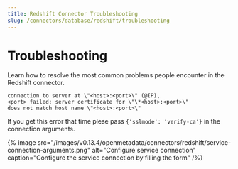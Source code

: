 ```yaml
---
title: Redshift Connector Troubleshooting
slug: /connectors/database/redshift/troubleshooting
---
```


# Troubleshooting

Learn how to resolve the most common problems people encounter in the Redshift connector.

```
connection to server at \"<host>:<port>\" (@IP),
<port> failed: server certificate for \"\*<host>:<port>\"
does not match host name \"<host>:<port>\"
```

If you get this error that time plese pass `{'sslmode': 'verify-ca'}` in the connection arguments.

{% image
src="/images/v0.13.4/openmetadata/connectors/redshift/service-connection-arguments.png"
alt="Configure service connection"
caption="Configure the service connection by filling the form" /%}
